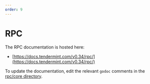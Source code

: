 ```yaml
---
order: 9
---
```


# RPC

The RPC documentation is hosted here:

- [https://docs.tendermint.com/v0.34/rpc/](https://docs.tendermint.com/v0.34/rpc/)

To update the documentation, edit the relevant `godoc` comments in the [rpc/core directory](https://github.com/vipernet-xyz/tm/blob/v0.34.x/rpc/core).
